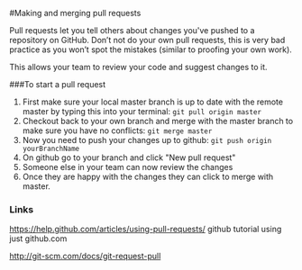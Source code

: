 
#Making and merging pull requests



Pull requests let you tell others about changes you've pushed to a repository on GitHub.
Don’t not do your own pull requests, this is very bad practice as you won’t spot the mistakes (similar to proofing your own work).


This allows your team to review your code and suggest changes to it.


###To start a pull request 
1. First make sure your local master branch is up to date with the remote master by typing this into your terminal:
```git pull origin master```
2. Checkout back to your own branch and merge with the master branch to make sure you have no conflicts: ```git merge master```
3. Now you need to push your changes up to github: ```git push origin yourBranchName```
4. On github go to your branch and click "New pull request"
5. Someone else in your team can now review the changes
6. Once they are happy with the changes they can click to merge with master.


### Links
https://help.github.com/articles/using-pull-requests/ github tutorial using just github.com

http://git-scm.com/docs/git-request-pull
